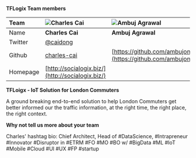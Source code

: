 **TFLogix Team members**

Team | ![Charles Cai](https://avatars2.githubusercontent.com/u/127682?v=3&s=100)  | ![Ambuj Agrawal](https://avatars2.githubusercontent.com/u/3649744?v=3&s=100)
:--- | :--- | :---
Name | **Charles Cai** | **Ambuj Agrawal** 
Twitter | [@caidong](https://twitter.com/caidong) | 
Github | [charles-cai](https://github.com/charles-cai) | [https://github.com/ambujone](https://github.com/ambujone)
Homepage | [http://socialogix.biz/](http://socialogix.biz/) |  |

**TFLoigx - IoT Solution for London Commuters**

A ground breaking end-to-end solution to help London Commuters get better informed our the traffic information, at the right time, the right place, the right context.

**Why not tell us more about your team**

Charles' hashtag bio: Chief Architect, Head of #DataScience, #Intrapreneur #Innovator #Disruptor in #ETRM #FO #MO #BO w/ #BigData #ML #IoT #Mobile #Cloud #UI #UX #FP #startup
